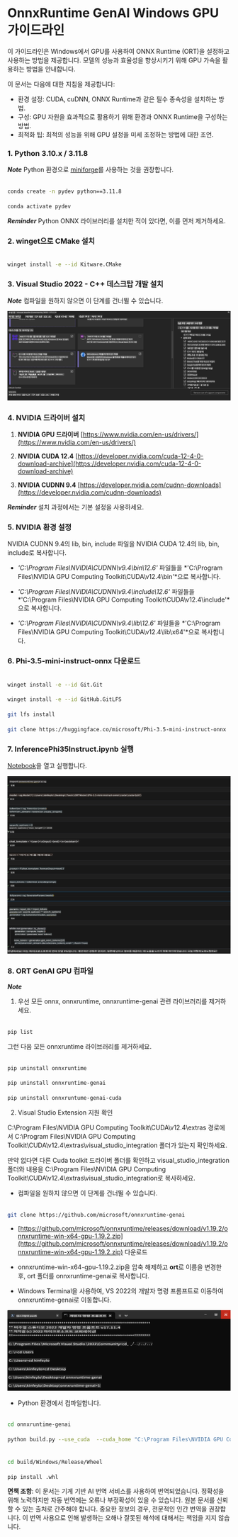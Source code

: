 # **OnnxRuntime GenAI Windows GPU 가이드라인**

이 가이드라인은 Windows에서 GPU를 사용하여 ONNX Runtime (ORT)을 설정하고 사용하는 방법을 제공합니다. 모델의 성능과 효율성을 향상시키기 위해 GPU 가속을 활용하는 방법을 안내합니다.

이 문서는 다음에 대한 지침을 제공합니다:

- 환경 설정: CUDA, cuDNN, ONNX Runtime과 같은 필수 종속성을 설치하는 방법.
- 구성: GPU 자원을 효과적으로 활용하기 위해 환경과 ONNX Runtime을 구성하는 방법.
- 최적화 팁: 최적의 성능을 위해 GPU 설정을 미세 조정하는 방법에 대한 조언.

### **1. Python 3.10.x / 3.11.8**

   ***Note*** Python 환경으로 [miniforge](https://github.com/conda-forge/miniforge/releases/latest/download/Miniforge3-Windows-x86_64.exe)를 사용하는 것을 권장합니다.

   ```bash

   conda create -n pydev python==3.11.8

   conda activate pydev

   ```

   ***Reminder*** Python ONNX 라이브러리를 설치한 적이 있다면, 이를 먼저 제거하세요.

### **2. winget으로 CMake 설치**

   ```bash

   winget install -e --id Kitware.CMake

   ```

### **3. Visual Studio 2022 - C++ 데스크탑 개발 설치**

   ***Note*** 컴파일을 원하지 않으면 이 단계를 건너뛸 수 있습니다.

![CPP](../../../../../translated_images/01.854106e1a59a99d94b3107272561ee2a29b6e88c88eee54f5208aa267e245673.ko.png)

### **4. NVIDIA 드라이버 설치**

1. **NVIDIA GPU 드라이버** [https://www.nvidia.com/en-us/drivers/](https://www.nvidia.com/en-us/drivers/)

2. **NVIDIA CUDA 12.4** [https://developer.nvidia.com/cuda-12-4-0-download-archive](https://developer.nvidia.com/cuda-12-4-0-download-archive)

3. **NVIDIA CUDNN 9.4** [https://developer.nvidia.com/cudnn-downloads](https://developer.nvidia.com/cudnn-downloads)

***Reminder*** 설치 과정에서는 기본 설정을 사용하세요.

### **5. NVIDIA 환경 설정**

NVIDIA CUDNN 9.4의 lib, bin, include 파일을 NVIDIA CUDA 12.4의 lib, bin, include로 복사합니다.

- *'C:\Program Files\NVIDIA\CUDNN\v9.4\bin\12.6'* 파일들을 *'C:\Program Files\NVIDIA GPU Computing Toolkit\CUDA\v12.4\bin'*으로 복사합니다.

- *'C:\Program Files\NVIDIA\CUDNN\v9.4\include\12.6'* 파일들을 *'C:\Program Files\NVIDIA GPU Computing Toolkit\CUDA\v12.4\include'*으로 복사합니다.

- *'C:\Program Files\NVIDIA\CUDNN\v9.4\lib\12.6'* 파일들을 *'C:\Program Files\NVIDIA GPU Computing Toolkit\CUDA\v12.4\lib\x64'*으로 복사합니다.

### **6. Phi-3.5-mini-instruct-onnx 다운로드**

   ```bash

   winget install -e --id Git.Git

   winget install -e --id GitHub.GitLFS

   git lfs install

   git clone https://huggingface.co/microsoft/Phi-3.5-mini-instruct-onnx

   ```

### **7. InferencePhi35Instruct.ipynb 실행**

   [Notebook](../../../../../code/09.UpdateSamples/Aug/ortgpu-phi35-instruct.ipynb)을 열고 실행합니다.

![RESULT](../../../../../translated_images/02.43aae251d78f36de205297b84791456ffeca7e25fa205efa5a7c1ae310dfa2f4.ko.png)

### **8. ORT GenAI GPU 컴파일**

   ***Note*** 

   1. 우선 모든 onnx, onnxruntime, onnxruntime-genai 관련 라이브러리를 제거하세요.

   ```bash

   pip list 
   
   ```

   그런 다음 모든 onnxruntime 라이브러리를 제거하세요.

   ```bash

   pip uninstall onnxruntime

   pip uninstall onnxruntime-genai

   pip uninstall onnxruntume-genai-cuda
   
   ```

   2. Visual Studio Extension 지원 확인

   C:\Program Files\NVIDIA GPU Computing Toolkit\CUDA\v12.4\extras 경로에서 C:\Program Files\NVIDIA GPU Computing Toolkit\CUDA\v12.4\extras\visual_studio_integration 폴더가 있는지 확인하세요. 

   만약 없다면 다른 Cuda toolkit 드라이버 폴더를 확인하고 visual_studio_integration 폴더와 내용을 C:\Program Files\NVIDIA GPU Computing Toolkit\CUDA\v12.4\extras\visual_studio_integration로 복사하세요.

   - 컴파일을 원하지 않으면 이 단계를 건너뛸 수 있습니다.

   ```bash

   git clone https://github.com/microsoft/onnxruntime-genai

   ```

   - [https://github.com/microsoft/onnxruntime/releases/download/v1.19.2/onnxruntime-win-x64-gpu-1.19.2.zip](https://github.com/microsoft/onnxruntime/releases/download/v1.19.2/onnxruntime-win-x64-gpu-1.19.2.zip) 다운로드

   - onnxruntime-win-x64-gpu-1.19.2.zip을 압축 해제하고 **ort**로 이름을 변경한 후, ort 폴더를 onnxruntime-genai로 복사합니다.

   - Windows Terminal을 사용하여, VS 2022의 개발자 명령 프롬프트로 이동하여 onnxruntime-genai로 이동합니다.

![RESULT](../../../../../translated_images/03.aedc01607f76c31c2e1199c3014638c9f07dfc89218db0cecc793ba2e96cba75.ko.png)

   - Python 환경에서 컴파일합니다.

   ```bash

   cd onnxruntime-genai

   python build.py --use_cuda  --cuda_home "C:\Program Files\NVIDIA GPU Computing Toolkit\CUDA\v12.4" --config Release
 

   cd build/Windows/Release/Wheel

   pip install .whl

   ```

**면책 조항**:
이 문서는 기계 기반 AI 번역 서비스를 사용하여 번역되었습니다. 정확성을 위해 노력하지만 자동 번역에는 오류나 부정확성이 있을 수 있습니다. 원본 문서를 신뢰할 수 있는 출처로 간주해야 합니다. 중요한 정보의 경우, 전문적인 인간 번역을 권장합니다. 이 번역 사용으로 인해 발생하는 오해나 잘못된 해석에 대해서는 책임을 지지 않습니다.